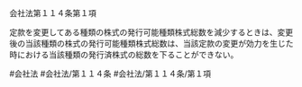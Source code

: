 会社法第１１４条第１項

定款を変更してある種類の株式の発行可能種類株式総数を減少するときは、変更後の当該種類の株式の発行可能種類株式総数は、当該定款の変更が効力を生じた時における当該種類の発行済株式の総数を下ることができない。

#会社法
#会社法/第１１４条
#会社法/第１１４条/第１項
